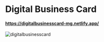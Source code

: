 # Digital Business Card
#### https://digitalbusinesscard-mg.netlify.app/
![digitalbusinesscard](https://user-images.githubusercontent.com/85064536/169538796-5c4b1606-c044-4e29-b043-b8ac7cdf331e.jpg)
